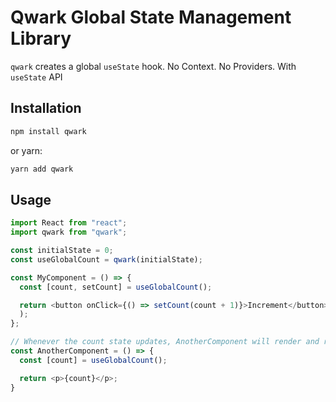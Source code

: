 # Qwark Global State Management Library

`qwark` creates a global `useState` hook. No Context. No Providers. With `useState` API

## Installation

```bash
npm install qwark
```

or yarn:

```bash
yarn add qwark
```

## Usage

```javascript
import React from "react";
import qwark from "qwark";

const initialState = 0;
const useGlobalCount = qwark(initialState);

const MyComponent = () => {
  const [count, setCount] = useGlobalCount();

  return <button onClick={() => setCount(count + 1)}>Increment</button>
  );
};

// Whenever the count state updates, AnotherComponent will render and receive the updated state.
const AnotherComponent = () => {
  const [count] = useGlobalCount();

  return <p>{count}</p>;
}
```




